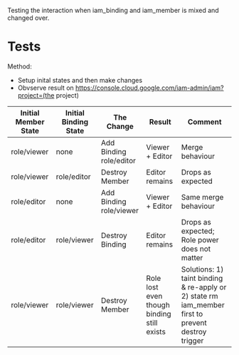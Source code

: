 Testing the interaction when iam_binding and iam_member is mixed and changed over.

# Tests

Method: 
* Setup inital states and then make changes
* Obvserve result on https://console.cloud.google.com/iam-admin/iam?project=(the project)


Initial Member State | Initial Binding State | The Change | Result | Comment |
-------------- | --------------- | ------ | ------ | ------- |
role/viewer    | none            | Add Binding role/editor | Viewer + Editor | Merge behaviour |
role/viewer    | role/editor     | Destroy Member | Editor remains | Drops as expected |
role/editor    | none            | Add Binding role/viewer | Viewer + Editor | Same merge behaviour |
role/editor    | role/viewer     | Destroy Binding | Editor remains | Drops as expected; Role power does not matter |
role/viewer    | role/viewer     | Destroy Member | Role lost even though binding still exists | Solutions: 1) taint binding & re-apply or 2) state rm iam_member first to prevent destroy trigger |
